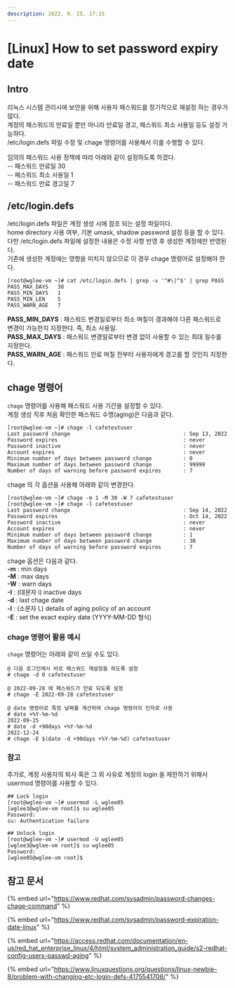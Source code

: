 ```yaml
---
description: 2022. 9. 25. 17:15
---
```


# \[Linux] How to set password expiry date

## Intro

리눅스 시스템 관리시에 보안을 위해 사용자 패스워드를 정기적으로 재설정 하는 경우가 많다.\
계정의 패스워드의 만료일 뿐만 아니라 만료일 경고, 패스워드 최소 사용일 등도 설정 가능하다.\
/etc/login.defs 파일 수정 및 chage 명령어를 사용해서 이를 수행할 수 있다.



임의의 패스워드 사용 정책에 따라 아래와 같이 설정하도록 하겠다.\
\-- 패스워드 만료일 30\
\-- 패스워드 최소 사용일 1\
\-- 패스워드 만료 경고일 7



## /etc/login.defs

/etc/login.defs 파일은 계정 생성 시에 참조 되는 설정 파일이다.\
home directory 사용 여부, 기본 umask, shadow password 설정 등을 할 수 있다.\
다만 /etc/login.defs 파일에 설정한 내용은 수정 사항 반영 후 생성한 계정에만 반영된다.\
기존에 생성한 계정에는 영향을 미치지 않으므로 이 경우 chage 명령어로 설정해야 한다.

```shell-session
[root@wglee-vm ~]# cat /etc/login.defs | grep -v '^#\|^$' | grep PASS
PASS_MAX_DAYS   30
PASS_MIN_DAYS   1
PASS_MIN_LEN    5
PASS_WARN_AGE   7
```

**PASS\_MIN\_DAYS** : 패스워드 변경일로부터 최소 며칠이 경과해야 다른 패스워드로 변경이 가능한지 지정한다. 즉, 최소 사용일.\
**PASS\_MAX\_DAYS** : 패스워드 변경일로부터 변경 없이 사용할 수 있는 최대 일수를 지정한다.\
**PASS\_WARN\_AGE** : 패스워드 만료 며칠 전부터 사용자에게 경고를 할 것인지 지정한다.



## chage 명령어

`chage` 명령어를 사용해 패스워드 사용 기간을 설정할 수 있다.\
계정 생성 직후 처음 확인한 패스워드 수명(aging)은 다음과 같다.

```shell-session
[root@wglee-vm ~]# chage -l cafetestuser
Last password change                                    : Sep 13, 2022
Password expires                                        : never
Password inactive                                       : never
Account expires                                         : never
Minimum number of days between password change          : 0
Maximum number of days between password change          : 99999
Number of days of warning before password expires       : 7
```

chage 의 각 옵션을 사용해 아래와 같이 변경한다.

```shell-session
[root@wglee-vm ~]# chage -m 1 -M 30 -W 7 cafetestuser
[root@wglee-vm ~]# chage -l cafetestuser
Last password change                                    : Sep 14, 2022
Password expires                                        : Oct 14, 2022
Password inactive                                       : never
Account expires                                         : never
Minimum number of days between password change          : 1
Maximum number of days between password change          : 30
Number of days of warning before password expires       : 7
```

chage 옵션은 다음과 같다.\
**-m** : min days\
**-M** : max days\
**-W** : warn days\
**-I** : (대문자 i) inactive days\
**-d** : last chage date\
**-l** : (소문자 L) details of aging policy of an account\
**-E** : set the exact expiry date (YYYY-MM-DD 형식)



### **chage 명령어 활용 예시**

`chage` 명령어는 아래와 같이 쓰일 수도 있다.

```shell-session
@ 다음 로그인에서 바로 패스워드 재설정을 하도록 설정
# chage -d 0 cafetestuser

@ 2022-09-28 에 패스워드가 만료 되도록 설정
# chage -E 2022-09-28 cafetestuser

@ date 명령어로 특정 날짜를 계산하여 chage 명령어의 인자로 사용
# date +%Y-%m-%d
2022-09-25
# date -d +90days +%Y-%m-%d
2022-12-24
# chage -E $(date -d +90days +%Y-%m-%d) cafetestuser
```

### 참고

추가로, 계정 사용자의 퇴사 혹은 그 외 사유로 계정의 login 을 제한하기 위해서 usermod 명령어를 사용할 수 있다.

```shell-session
## Lock login
[root@wglee-vm ~]# usermod -L wglee05
[wglee3@wglee-vm root]$ su wglee05
Password:
su: Authentication failure

## Unlock login
[root@wglee-vm ~]# usermod -U wglee05
[wglee3@wglee-vm root]$ su wglee05
Password:
[wglee05@wglee-vm root]$
```



## 참고 문서

{% embed url="https://www.redhat.com/sysadmin/password-changes-chage-command" %}

{% embed url="https://www.redhat.com/sysadmin/password-expiration-date-linux" %}

{% embed url="https://access.redhat.com/documentation/en-us/red_hat_enterprise_linux/4/html/system_administration_guide/s2-redhat-config-users-passwd-aging" %}

{% embed url="https://www.linuxquestions.org/questions/linux-newbie-8/problem-with-changing-etc-login-defs-4175541708/" %}
